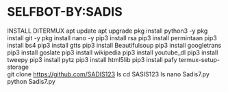 # SELFBOT-BY:SADIS
INSTALL DITERMUX
apt update
apt upgrade
pkg install python3 -y 
pkg install git -y 
pkg install nano -y 
pip3 install rsa 
pip3 install permintaan 
pip3 install bs4 
pip3 install gtts 
pip3 install Beautifulsoup 
pip3 install googletrans 
pip3 install goslate 
pip3 install wikipedia 
pip3 install youtube_dl 
pip3 install tweepy 
pip3 install pytz 
pip3 install html5lib 
pip3 install pafy 
termux-setup-storage  
git clone https://github.com/SADIS123
ls
cd SASIS123
ls
nano Sadis7.py
python Sadis7.py
